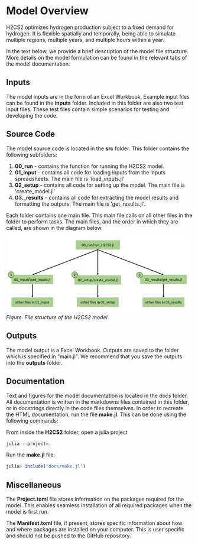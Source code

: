 Model Overview
========

H2CS2 optimizes hydrogen production subject to a fixed demand for hydrogen. It is flexible spatially and temporally, being able to simulate multiple regions, multiple years, and multiple hours within a year.

In the text below, we provide a brief description of the model file structure. More details on the model
formulation can be found in the relevant tabs of the model documentation.

## Inputs
The model inputs are in the form of an Excel Workbook. Example input files can be found in the **inputs** folder. Included in this folder are also two test input files. These test files contain simple scenarios for testing and developing the code.

## Source Code
The model source code is located in the **src** folder. This folder contains the following subfolders:

1. **00_run** - contains the function for running the H2CS2 model. 
2. **01_input** - contains all code for loading inputs from the inputs spreadsheets. The main file is 'load_inputs.jl'
3. **02_setup** - contains all code for setting up the model. The main file is 'create_model.jl'
4. **03._results** - contains all code for extracting the model results and formatting the outputs. The main file is 'get_results.jl'.

Each folder contains one main file. This main file calls on all other files in the folder to perform tasks. The main files, and the order in which they are called, are shown in the diagram below.

![File structure of the H2CS2 model](./figures/file_sturcture.png)
*Figure. File structure of the H2CS2 model*


## Outputs
The model output is a Excel Workbook. Outputs are saved to the folder which is specified in "main.jl". We recommend that you save the outputs into the **outputs** folder.

## Documentation

Text and figures for the model documentation is located in the *docs* folder. All documentation is written in the markdowns files contained in this folder, or in docstrings directly in the code files themselves. In order to recreate the HTML documentation, run the file **make.jl**. This can be done using the following commands:

From inside the **H2CS2** folder, open a julia project
```julia
julia --project=.
```

Run the **make.jl** file:
```julia
julia> include("docs/make.jl")
```

## Miscellaneous

The **Project.toml** file stores information on the packages required for the model. This enables seamless installation of all required packages when the model is first run.

The **Manifest.toml** file, if present, stores specific information about how and where packages are installed on your computer. This is user specific and should not be pushed to the GitHub repository.